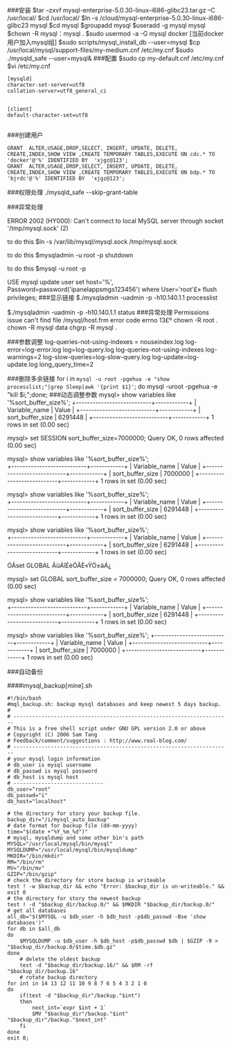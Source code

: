 ###安装
	$tar –zxvf mysql-enterprise-5.0.30-linux-i686-glibc23.tar.gz –C /usr/local/
	$cd /usr/local/
	$ln –s /cloud/mysql-enterprise-5.0.30-linux-i686-glibc23 mysql
	$cd mysql
	$groupadd mysql
	$useradd -g mysql mysql
	$chown -R mysql：mysql .
	$sudo usermod  -a -G mysql docker [当前docker用户加入mysql组]
	$sudo scripts/mysql_install_db --user=mysql
	$cp /usr/local/mysql/support-files/my-medium.cnf /etc/my.cnf
	$sudo ./mysqld_safe --user=mysql& 
###配置
	$sudo cp my-default.cnf /etc/my.cnf
	$vi /etc/my.cnf
```
[mysqld]
character-set-server=utf8
collation-server=utf8_general_ci


[client]
default-character-set=utf8


```

###创建用户
```
GRANT  ALTER,USAGE,DROP,SELECT, INSERT, UPDATE, DELETE, CREATE,INDEX,SHOW VIEW ,CREATE TEMPORARY TABLES,EXECUTE ON cdc.* TO 'docker'@'%' IDENTIFIED BY  'xjgz@123';
GRANT  ALTER,USAGE,DROP,SELECT, INSERT, UPDATE, DELETE, CREATE,INDEX,SHOW VIEW ,CREATE TEMPORARY TABLES,EXECUTE ON bdp.* TO 'bjrdc'@'%' IDENTIFIED BY  'xjgz@123';
```
###权限处理
	./mysqld_safe --skip-grant-table
	
###异常处理

ERROR 2002 (HY000): Can't connect to local MySQL server through socket '/tmp/mysql.sock' (2)

to do this
$ln -s /var/lib/mysql/mysql.sock /tmp/mysql.sock

to do this
$mysqladmin -u root -p shutdown


to do this
$mysql -u root -p

USE mysql
update user set host='%', Password=password('ipanelappsmgs123456') where User='root'£»
flush privileges;
###显示链接
$./mysqladmin -uadmin -p -h10.140.1.1 processlist


$./mysqladmin  -uadmin -p -h10.140.1.1 status
###异常处理
Permissions issue can't find file /mysql/host.frm error code errno 13£º
	chown -R root . 
	chown -R mysql data
	chgrp -R mysql . 

###参数调整
log-queries-not-using-indexes = nouseindex.log 
log-error=log-error.log
log=log-query.log
log-queries-not-using-indexes
log-warnings=2
log-slow-queries=log-slow-query.log
log-update=log-update.log
long_query_time=2
 
###删除多余链接
for i in `mysql -u root -pgehua -e "show processlist;"|grep Sleep|awk '{print $1}'`; do mysql -uroot -pgehua -e "kill $i;";done; 
###动态调整参数
mysql> show variables like '%sort_buffer_size%';
+---------------------------+------------+
| Variable_name             | Value      |
+---------------------------+------------+
| sort_buffer_size          | 6291448    |
+---------------------------+------------+
1 rows in set (0.00 sec)


mysql> set SESSION sort_buffer_size=7000000;
Query OK, 0 rows affected (0.00 sec)

mysql> show variables like '%sort_buffer_size%';        
+---------------------------+------------+
| Variable_name             | Value      |
+---------------------------+------------+
| sort_buffer_size          | 7000000    |
+---------------------------+------------+
1 rows in set (0.00 sec)


mysql> show variables like '%sort_buffer_size%';        
+---------------------------+------------+
| Variable_name             | Value      |
+---------------------------+------------+
| sort_buffer_size          | 6291448    |
+---------------------------+------------+
1 rows in set (0.00 sec)


mysql> show variables like '%sort_buffer_size%';        
+---------------------------+------------+
| Variable_name             | Value      |
+---------------------------+------------+
| sort_buffer_size          | 6291448    |
+---------------------------+------------+
1 rows in set (0.00 sec)

ÓÃset GLOBAL ÃüÁîÉèÖÃÈ«ŸÖ±äÁ¿

mysql> set GLOBAL sort_buffer_size = 7000000;
Query OK, 0 rows affected (0.00 sec)

mysql> show variables like '%sort_buffer_size%';         
+---------------------------+------------+
| Variable_name             | Value      |
+---------------------------+------------+
| sort_buffer_size          | 6291448    |
+---------------------------+------------+
1 rows in set (0.00 sec)

mysql> show variables like '%sort_buffer_size%';
+---------------------------+------------+
| Variable_name             | Value      |
+---------------------------+------------+
| sort_buffer_size          | 7000000    |
+---------------------------+------------+
1 rows in set (0.00 sec)

###自动备份

####imysql_backup[mine].sh
```
#!/bin/bash
#mql_backup.sh: backup mysql databases and keep newest 5 days backup.
#
# ----------------------------------------------------------------------
# This is a free shell script under GNU GPL version 2.0 or above
# Copyright (C) 2006 Sam Tang
# Feedback/comment/suggestions : http://www.real-blog.com/
# ----------------------------------------------------------------------
# your mysql login information
# db_user is mysql username
# db_passwd is mysql password
# db_host is mysql host
# -----------------------------
db_user="root"
db_passwd="i"
db_host="localhost"

# the directory for story your backup file.
backup_dir="/i/mysql_auto_backup"
# date format for backup file (dd-mm-yyyy)
time="$(date +"%Y_%m_%d")"
# mysql, mysqldump and some other bin's path
MYSQL="/usr/local/mysql/bin/mysql"
MYSQLDUMP="/usr/local/mysql/bin/mysqldump"
MKDIR="/bin/mkdir"
RM="/bin/rm"
MV="/bin/mv"
GZIP="/bin/gzip"
# check the directory for store backup is writeable
test ! -w $backup_dir && echo "Error: $backup_dir is un-writeable." && exit 0
# the directory for story the newest backup
test ! -d "$backup_dir/backup.0/" && $MKDIR "$backup_dir/backup.0/"
# get all databases
all_db="$($MYSQL -u $db_user -h $db_host -p$db_passwd -Bse 'show databases')"
for db in $all_db
do
	$MYSQLDUMP -u $db_user -h $db_host -p$db_passwd $db | $GZIP -9 > "$backup_dir/backup.0/$time.$db.gz"
done	
	# delete the oldest backup
	test -d "$backup_dir/backup.16/" && $RM -rf "$backup_dir/backup.16"
	# rotate backup directory
for int in 14 13 12 11 10 9 8 7 6 5 4 3 2 1 0
do
	if(test -d "$backup_dir"/backup."$int")
	then
		next_int=`expr $int + 1`
		$MV "$backup_dir"/backup."$int" "$backup_dir"/backup."$next_int"
	fi
done
exit 0;
```

